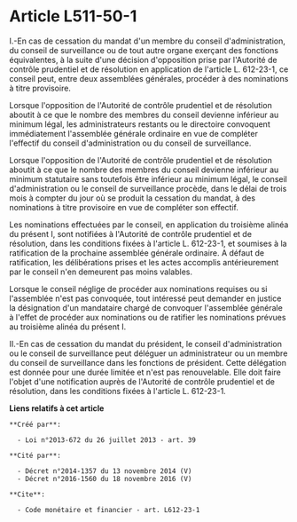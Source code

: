 # Article L511-50-1

I.-En cas de cessation du mandat d'un membre du conseil d'administration, du conseil de surveillance ou de tout autre organe
exerçant des fonctions équivalentes, à la suite d'une décision d'opposition prise par l'Autorité de contrôle prudentiel et de
résolution en application de l'article L. 612-23-1, ce conseil peut, entre deux assemblées générales, procéder à des
nominations à titre provisoire. 

Lorsque l'opposition de l'Autorité de contrôle prudentiel et de résolution aboutit à ce que le nombre des membres du conseil
devienne inférieur au minimum légal, les administrateurs restants ou le directoire convoquent immédiatement l'assemblée
générale ordinaire en vue de compléter l'effectif du conseil d'administration ou du conseil de surveillance. 

Lorsque l'opposition de l'Autorité de contrôle prudentiel et de résolution aboutit à ce que le nombre des membres du conseil
devienne inférieur au minimum statutaire sans toutefois être inférieur au minimum légal, le conseil d'administration ou le
conseil de surveillance procède, dans le délai de trois mois à compter du jour où se produit la cessation du mandat, à des
nominations à titre provisoire en vue de compléter son effectif. 

Les nominations effectuées par le conseil, en application du troisième alinéa du présent I, sont notifiées à l'Autorité de
contrôle prudentiel et de résolution, dans les conditions fixées à l'article L. 612-23-1, et soumises à la ratification de la
prochaine assemblée générale ordinaire. A défaut de ratification, les délibérations prises et les actes accomplis
antérieurement par le conseil n'en demeurent pas moins valables. 

Lorsque le conseil néglige de procéder aux nominations requises ou si l'assemblée n'est pas convoquée, tout intéressé peut
demander en justice la désignation d'un mandataire chargé de convoquer l'assemblée générale à l'effet de procéder aux
nominations ou de ratifier les nominations prévues au troisième alinéa du présent I. 

II.-En cas de cessation du mandat du président, le conseil d'administration ou le conseil de surveillance peut déléguer un
administrateur ou un membre du conseil de surveillance dans les fonctions de président. Cette délégation est donnée pour une
durée limitée et n'est pas renouvelable. Elle doit faire l'objet d'une notification auprès de l'Autorité de contrôle
prudentiel et de résolution, dans les conditions fixées à l'article L. 612-23-1.

**Liens relatifs à cet article**

	**Créé par**:

	  - Loi n°2013-672 du 26 juillet 2013 - art. 39

	**Cité par**:

	  - Décret n°2014-1357 du 13 novembre 2014 (V)
	  - Décret n°2016-1560 du 18 novembre 2016 (V)

	**Cite**:

	  - Code monétaire et financier - art. L612-23-1

